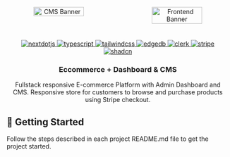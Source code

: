 <div align="center">
  <br />
    <a href="https://github.com/Xhoni96/e-commerce-Next.js/tree/main/e-commerce-admin" target="_blank" style="display:flex;gap:2rem;">
      <img src="https://res.cloudinary.com/drvanrh8x/image/upload/v1721086505/assets/Dashboard_iy7acq.png" alt="CMS Banner" width=48%>
        <img src="https://res.cloudinary.com/drvanrh8x/image/upload/v1721086506/assets/FE-Store_fmshid.png" alt="Frontend Banner" width=48%>
    </a>
  <br />

  <div style="margin-top:20px;">
    <a href="https://nextjs.org/" target="_blank">
         <img src="https://img.shields.io/badge/-Next_JS-black?style=for-the-badge&logoColor=white&logo=nextdotjs&color=000000" alt="nextdotjs" />
    </a>
     <a href="https://www.typescriptlang.org/" target="_blank">
       <img src="https://img.shields.io/badge/-TypeScript-black?style=for-the-badge&logoColor=white&logo=typescript&color=3178C6" alt="typescript" />
    </a>
     <a href="https://tailwindcss.com/" target="_blank">
     <img src="https://img.shields.io/badge/-Tailwind_CSS-black?style=for-the-badge&logoColor=white&logo=tailwindcss&color=06B6D4" alt="tailwindcss" />
    </a>
     <a href="https://www.edgedb.com/" target="_blank">
      <img src="https://img.shields.io/badge/EdgeDB-38ef7d?style=for-the-badge&color=38ef7d" alt="edgedb" />
    </a>
     <a href="https://clerk.com/" target="_blank">
      <img src="https://img.shields.io/badge/Clerk-black?style=for-the-badge&color=black&logo=clerk&logoColor=white" alt="clerk" />
    </a>
    <a href="https://stripe.com/" target="_blank">
      <img src="https://img.shields.io/badge/Stripe-635bff?style=for-the-badge&color=635bff&logo=stripe&logoColor=white" alt="stripe" />
    </a>
      <a href="https://ui.shadcn.com/" target="_blank">
      <img src="https://img.shields.io/badge/shadcn/ui-black?style=for-the-badge&color=black&logo=shadcn/ui&logoColor=white" alt="shadcn" />
    </a>
    </div>

  <h3 align="center">Eccommerce + Dashboard & CMS</h3>

   <div align="center">
     Fullstack responsive E-commerce Platform with Admin Dashboard and CMS. Responsive store for customers to browse and purchase products using Stripe checkout.
    </div> 
    </div>

## <a>🤸 Getting Started</a>

Follow the steps described in each project README.md file to get the project started.
